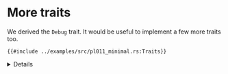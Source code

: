# More traits

We derived the `Debug` trait. It would be useful to implement a few more traits
too.

```rust,editable,compile_fail
{{#include ../examples/src/pl011_minimal.rs:Traits}}
```

<details>

- Implementing `Write` lets us use the `write!` and `writeln!` macros with our
  `Uart` type.
- `Send` is an auto-trait, but not implemented automatically because it is not
  implemented for pointers.

</details>
